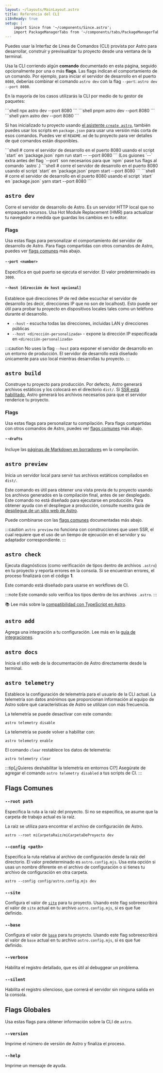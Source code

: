 ```yaml
---
layout: ~/layouts/MainLayout.astro
title: Referencia del CLI
i18nReady: true
setup: |
    import Since from '~/components/Since.astro';
    import PackageManagerTabs from '~/components/tabs/PackageManagerTabs.astro'
---
```


Puedes usar la Interfaz de Línea de Comandos (CLI) provista por Astro para desarrollar, construir y previsualizar tu proyecto desde una ventana de la terminal.

Usa la CLI corriendo algún **comando** documentado en esta página, seguido opcionalmente por una o más **flags**. Las flags indican el comportamiento de un comando. Por ejemplo, para iniciar el servidor de desarrollo en el puerto `8080`, deberías combinar el comando `astro dev` con la flag `--port`: `astro dev --port 8080`.

En la mayoría de los casos utilizarás la CLI por medio de tu gestor de paquetes:

<PackageManagerTabs>
  <Fragment slot="npm">
  ```shell
  npx astro dev --port 8080
  ```
  </Fragment>
  <Fragment slot="pnpm">
  ```shell
  pnpm astro dev --port 8080
  ```
  </Fragment>
  <Fragment slot="yarn">
  ```shell
  yarn astro dev --port 8080
  ```
  </Fragment>
</PackageManagerTabs>

Si has inicializado tu proyecto usando [el asistente `create astro`](/es/install/auto/#1-ejecuta-el-asistente-de-configuración), también puedes usar los scripts en `package.json` para usar una versión más corta de esos comandos. Puedes ver el `README.md` de tu proyecto para ver detalles de qué comandos están disponibles.

<PackageManagerTabs>
  <Fragment slot="npm">
  ```shell
  # corre el servidor de desarrollo en el puerto 8080 usando el script `start` en `package.json`
  npm run start -- --port 8080
  ```
  (Los guiones `--` extra antes del flag `--port` son necesarios para que `npm` pase tus flags al comando `astro`.)
  </Fragment>
  <Fragment slot="pnpm">
  ```shell
  # corre el servidor de desarrollo en el puerto 8080 usando el script `start` en `package.json`
  pnpm start --port 8080
  ```
  </Fragment>
  <Fragment slot="yarn">
  ```shell
  # corre el servidor de desarrollo en el puerto 8080 usando el script `start` en `package.json`
  yarn start --port 8080
  ```
  </Fragment>
</PackageManagerTabs>

## `astro dev`

Corre el servidor de desarrollo de Astro. Es un servidor HTTP local que no empaqueta recursos. Usa Hot Module Replacement (HMR) para actualizar tu navegador a medida que guardas los cambios en tu editor.

<h3>Flags</h3>

Usa estas flags para personalizar el comportamiento del servidor de desarrollo de Astro. Para flags compartidas con otros comandos de Astro, puedes ver [flags comunes](#flags-comunes) más abajo.

#### `--port <number>`

Especifica en qué puerto se ejecuta el servidor. El valor predeterminado es `3000`.

#### `--host [dirección de host opcional]`

Establece qué direcciones IP de red debe escuchar el servidor de desarrollo (es decir, direcciones IP que no son de localhost). Esto puede ser útil para probar tu proyecto en dispositivos locales tales como un teléfono durante el desarrollo.

- `--host` - escucha todas las direcciones, incluidas LAN y direcciones públicas
- `--host <dirección-personalizada>` - expone la dirección IP especificada en `<dirección-personalizada>`

:::caution
No uses la flag `--host` para exponer el servidor de desarrollo en un entorno de producción. El servidor de desarrollo está diseñado únicamente para uso local mientras desarrollas tu proyecto.
:::

## `astro build`

Construye tu proyecto para producción. Por defecto, Astro generará archivos estáticos y los colocará en el directorio `dist/`. Si [SSR está habilitado](/es/guides/server-side-rendering/), Astro generará los archivos necesarios para que el servidor renderice tu proyecto.

<h3>Flags</h3>

Usa estas flags para personalizar tu compilación. Para flags compartidas con otros comandos de Astro, puedes ver [flags comunes](#flags-comunes) más abajo.

#### `--drafts`

Incluye las [páginas de Markdown en borradores](/es/guides/markdown-content/#borradores-en-markdown) en la compilación.

## `astro preview`

Inicia un servidor local para servir tus archivos estáticos compilados en `dist/`.

Este comando es útil para obtener una vista previa de tu proyecto usando los archivos generados en la compilación final, antes de ser desplegado. Este comando no está diseñado para ejecutarse en producción. Para obtener ayuda con el despliegue a producción, consulte nuestra guía de [despliegue de un sitio web de Astro](/es/guides/deploy/).

Puede combinarse con las [flags comunes](#flags-comunes) documentadas más abajo.

:::caution
`astro preview` no funciona con construcciones que usen SSR, el cual requiere que el uso  de un tiempo de ejecución en el servidor y su adaptador correspondiente.
:::

## `astro check`

Ejecuta diagnósticos (como verificación de tipos dentro de archivos `.astro`) en tu proyecto y reporta errores en la consola. Si se encuentran errores, el proceso finalizará con el código **1**.

Este comando está diseñado para usarse en workflows de CI.

:::note
Este comando solo verifica los tipos dentro de los archivos `.astro`.
:::

📚 Lee más sobre la [compatibilidad con TypeScript en Astro](/es/guides/typescript/).

## `astro add`

Agrega una integración a tu configuración. Lee más en la [guía de integraciones](/es/guides/integrations-guide/#configuración-de-integración-automática).

## `astro docs`

Inicia el sitio web de la documentación de Astro directamente desde la terminal.

## `astro telemetry`

Establece la configuración de telemetría para el usuario de la CLI actual. La telemetría son datos anónimos que proporcionan información al equipo de Astro sobre qué características de Astro se utilizan con más frecuencia.

La telemetría se puede desactivar con este comando:

```shell
astro telemetry disable
```

La telemetría se puede volver a habilitar con:

```shell
astro telemetry enable
```

El comando `clear` restablece los datos de telemetría:

```shell
astro telemetry clear
```

:::tip[¿Quieres deshabilitar la telemetría en entornos CI?]
Asegúrate de agregar el comando `astro telemetry disabled` a tus scripts de CI.
:::

## Flags Comunes

### `--root path`

Especifica la ruta a la raíz del proyecto. Si no se especifica, se asume que la carpeta de trabajo actual es la raíz.

La raíz se utiliza para encontrar el archivo de configuración de Astro.

```shell
astro --root miCarpetaRaiz/miCarpetaDeProyecto dev
```

### `--config <path>`

Especifica la ruta relativa al archivo de configuración desde la raíz del directorio. El valor predeterminado es `astro.config.mjs`. Usa esta opción si usas un nombre diferente en el archivo de configuración o si tienes tu archivo de configuración en otra carpeta.

```shell
astro --config config/astro.config.mjs dev
```

### `--site`

Configura el valor de [`site`](/es/reference/configuration-reference/#site) para tu proyecto. Usando este flag sobreescribirá el valor de `site` actual en tu archivo `astro.config.mjs`, si es que fue definido.

### `--base`

<Since v="1.4.1" />

Configura el valor de [`base`](/es/reference/configuration-reference/#base) para tu proyecto. Usando este flag sobreescribirá el valor de `base` actual en tu archivo `astro.config.mjs`, si es que fue definido.

### `--verbose`

Habilita el registro detallado, que es útil al debuggear un problema.

### `--silent`

Habilita el registro silencioso, que correrá el servidor sin ninguna salida en la consola.

## Flags Globales

Usa estas flags para obtener información sobre la CLI de `astro`.

### `--version`

Imprime el número de versión de Astro y finaliza el proceso.

### `--help`

Imprime un mensaje de ayuda.
